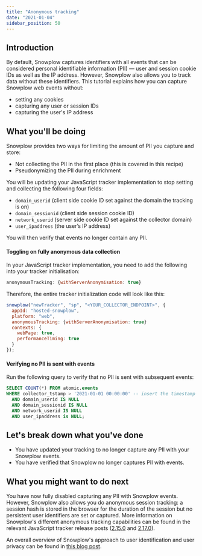 ```yaml
---
title: "Anonymous tracking"
date: "2021-01-04"
sidebar_position: 50
---
```


## Introduction

By default, Snowplow captures identifiers with all events that can be considered personal identifiable information (PII) — user and session cookie IDs as well as the IP address. However, Snowplow also allows you to track data without these identifiers. This tutorial explains how you can capture Snowplow web events without:

- setting any cookies
- capturing any user or session IDs
- capturing the user's IP address

## What you'll be doing

Snowplow provides two ways for limiting the amount of PII you capture and store:

- Not collecting the PII in the first place (this is covered in this recipe)
- Pseudonymizing the PII during enrichment

You will be updating your JavaScript tracker implementation to stop setting and collecting the following four fields:

- `domain_userid` (client side cookie ID set against the domain the tracking is on)
- `domain_sessionid` (client side session cookie ID)
- `network_userid` (server side cookie ID set against the collector domain)
- `user_ipaddress` (the user’s IP address)

You will then verify that events no longer contain any PII.

#### Toggling on fully anonymous data collection

In your JavaScript tracker implementation, you need to add the following into your tracker initialisation:

```javascript
anonymousTracking: {withServerAnonymisation: true}
```

Therefore, the entire tracker initialization code will look like this:

```javascript
snowplow("newTracker", "sp", "<YOUR_COLLECTOR_ENDPOINT>", {
  appId: "hosted-snowplow",
  platform: "web",
  anonymousTracking: {withServerAnonymisation: true}
  contexts: {
    webPage: true,
    performanceTiming: true
  }
});
```

#### Verifying no PII is sent with events

Run the following query to verify that no PII is sent with subsequent events:

```sql
SELECT COUNT(*) FROM atomic.events
WHERE collector_tstamp > '2021-01-01 00:00:00' -- insert the timestamp from when you toggled anonymous tracking on
  AND domain_userid IS NULL
  AND domain_sessionid IS NULL
  AND network_userid IS NULL
  AND user_ipaddress is NULL;
```

## Let's break down what you've done

- You have updated your tracking to no longer capture any PII with your Snowplow events.
- You have verified that Snowplow no longer captures PII with events.

## What you might want to do next

You have now fully disabled capturing any PII with Snowplow events. However, Snowplow also allows you do anonymous session tracking: a session hash is stored in the browser for the duration of the session but no persistent user identifiers are set or captured. More information on Snowplow's different anonymous tracking capabilities can be found in the relevant JavaScript tracker release posts ([2.15.0](https://snowplow.io/blog/snowplow-javascript-tracker-2-15-0-released/) and [2.17.0](https://snowplow.io/blog/snowplow-javascript-tracker-2-17-0-released/)).

An overall overview of Snowplow's approach to user identification and user privacy can be found in [this blog post](https://snowplow.io/blog/user-identification-and-privacy/).
